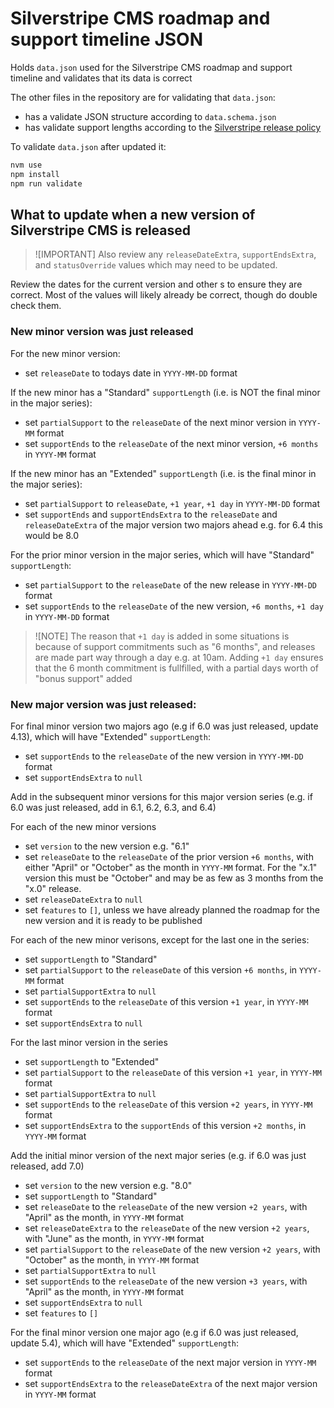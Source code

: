 # Silverstripe CMS roadmap and support timeline JSON

Holds `data.json` used for the Silverstripe CMS roadmap and support timeline and validates that its data is correct

The other files in the repository are for validating that `data.json`:

- has a validate JSON structure according to `data.schema.json`
- has validate support lengths according to the [Silverstripe release policy](https://docs.silverstripe.org/project_governance/release_policy/)

To validate `data.json` after updated it:

```bash
nvm use
npm install
npm run validate
```

## What to update when a new version of Silverstripe CMS is released

> ![IMPORTANT]
> Also review any `releaseDateExtra`, `supportEndsExtra`, and `statusOverride` values which may need to be updated.

Review the dates for the current version and other s to ensure they are correct. Most of the values will likely already be correct, though do double check them.

### New minor version was just released

For the new minor version:

- set `releaseDate` to todays date in `YYYY-MM-DD` format

If the new minor has a "Standard" `supportLength` (i.e. is NOT the final minor in the major series):

- set `partialSupport` to the `releaseDate` of the next minor version in `YYYY-MM` format
- set `supportEnds` to the `releaseDate` of the next minor version, `+6 months` in `YYYY-MM` format

If the new minor has an "Extended" `supportLength` (i.e. is the final minor in the major series):

- set `partialSupport` to `releaseDate`, `+1 year`, `+1 day` in `YYYY-MM-DD` format
- set `supportEnds` and `supportEndsExtra` to the `releaseDate` and `releaseDateExtra` of the major version two majors ahead e.g. for 6.4 this would be 8.0

For the prior minor version in the major series, which will have "Standard" `supportLength`:

- set `partialSupport` to the `releaseDate` of the new release in `YYYY-MM-DD` format
- set `supportEnds` to the `releaseDate` of the new version, `+6 months`, `+1 day` in `YYYY-MM-DD` format

> ![NOTE]
> The reason that `+1 day` is added in some situations is because of support commitments such as "6 months", and releases are made part way through a day e.g. at 10am. Adding `+1 day` ensures that the 6 month commitment is fullfilled, with a partial days worth of "bonus support" added

### New major version was just released:

For final minor version two majors ago (e.g if 6.0 was just released, update 4.13), which will have "Extended" `supportLength`:

- set `supportEnds` to the `releaseDate` of the new version in `YYYY-MM-DD` format
- set `supportEndsExtra` to `null`

Add in the subsequent minor versions for this major version series (e.g. if 6.0 was just released, add in 6.1, 6.2, 6.3, and 6.4)

For each of the new minor versions

- set `version` to the new version e.g. "6.1"
- set `releaseDate` to the `releaseDate` of the prior version `+6 months`, with either "April" or "October" as the month in `YYYY-MM` format. For the "x.1" version this must be "October" and may be as few as 3 months from the "x.0" release.
- set `releaseDateExtra` to `null`
- set `features` to `[]`, unless we have already planned the roadmap for the new version and it is ready to be published

For each of the new minor verisons, except for the last one in the series:

- set `supportLength` to "Standard"
- set `partialSupport` to the `releaseDate` of this version `+6 months`, in `YYYY-MM` format
- set `partialSupportExtra` to `null`
- set `supportEnds` to the `releaseDate` of this version `+1 year`, in `YYYY-MM` format
- set `supportEndsExtra` to `null`

For the last minor version in the series

- set `supportLength` to "Extended"
- set `partialSupport` to the `releaseDate` of this version `+1 year`, in `YYYY-MM` format
- set `partialSupportExtra` to `null`
- set `supportEnds` to the `releaseDate` of this version `+2 years`, in `YYYY-MM` format
- set `supportEndsExtra` to the `supportEnds` of this version `+2 months`, in `YYYY-MM` format

Add the initial minor version of the next major series (e.g. if 6.0 was just released, add 7.0)

- set `version` to the new version e.g. "8.0"
- set `supportLength` to "Standard"
- set `releaseDate` to the `releaseDate` of the new version `+2 years`, with "April" as the month, in `YYYY-MM` format
- set `releaseDateExtra` to the `releaseDate` of the new version `+2 years`, with "June" as the month, in `YYYY-MM` format
- set `partialSupport` to the `releaseDate` of the new version `+2 years`, with "October" as the month, in `YYYY-MM` format
- set `partialSupportExtra` to `null`
- set `supportEnds` to the `releaseDate` of the new version `+3 years`, with "April" as the month, in `YYYY-MM` format
- set `supportEndsExtra` to `null`
- set `features` to `[]`

For the final minor version one major ago (e.g if 6.0 was just released, update 5.4), which will have "Extended" `supportLength`:

- set `supportEnds` to the `releaseDate` of the next major version in `YYYY-MM` format
- set `supportEndsExtra` to the `releaseDateExtra` of the next major version in `YYYY-MM` format
